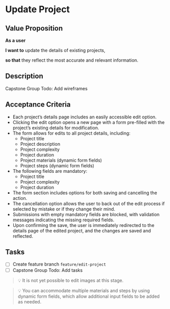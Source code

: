 # Update Project

## Value Proposition

**As a user**

**I want to** update the details of existing projects,

**so that** they reflect the most accurate and relevant information.

## Description

Capstone Group Todo: Add wireframes

## Acceptance Criteria

- Each project’s details page includes an easily accessible edit option.
- Clicking the edit option opens a new page with a form pre-filled with the project’s existing details for modification.
- The form allows for edits to all project details, including:
  - Project title
  - Project description
  - Project complexity
  - Project duration
  - Project materials (dynamic form fields)
  - Project steps (dynamic form fields)
- The following fields are mandatory:
  - Project title
  - Project complexity
  - Project duration
- The form section includes options for both saving and cancelling the action.
- The cancellation option allows the user to back out of the edit process if selected by mistake or if they change their mind.
- Submissions with empty mandatory fields are blocked, with validation messages indicating the missing required fields.
- Upon confirming the save, the user is immediately redirected to the details page of the edited project, and the changes are saved and reflected.

## Tasks

- [ ] Create feature branch `feature/edit-project`
- [ ] Capstone Group Todo: Add tasks

> 💡 It is not yet possible to edit images at this stage.

> 💡 You can accommodate multiple materials and steps by using dynamic form fields, which allow additional input fields to be added as needed.

